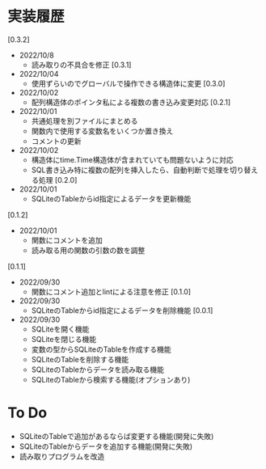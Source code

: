 # 実装履歴
[0.3.2]
* 2022/10/8
  * 読み取りの不具合を修正
[0.3.1]
* 2022/10/04
  * 使用ずらいのでグローバルで操作できる構造体に変更
[0.3.0]
* 2022/10/02
  * 配列構造体のポインタ私による複数の書き込み変更対応
[0.2.1]
* 2022/10/01
  * 共通処理を別ファイルにまとめる
  * 関数内で使用する変数名をいくつか置き換え
  * コメントの更新
* 2022/10/02
  * 構造体にtime.Time構造体が含まれていても問題ないように対応
  * SQL書き込み特に複数の配列を挿入したら、自動判断で処理を切り替える処理
[0.2.0]
* 2022/10/01
  * SQLiteのTableからid指定によるデータを更新機能

[0.1.2]
* 2022/10/01
  * 関数にコメントを追加
  * 読み取る用の関数の引数の数を調整

[0.1.1]
* 2022/09/30
  * 関数にコメント追加とlintによる注意を修正
[0.1.0]
* 2022/09/30
  * SQLiteのTableからid指定によるデータを削除機能
[0.0.1]
* 2022/09/30
  * SQLiteを開く機能
  * SQLiteを閉じる機能
  * 変数の型からSQLiteのTableを作成する機能
  * SQLiteのTableを削除する機能
  * SQLiteのTableからデータを読み取る機能
  * SQLiteのTableから検索する機能(オプションあり)

# To Do
* SQLiteのTableで追加があるならば変更する機能(開発に失敗)
* SQLiteのTableからデータを追加する機能(開発に失敗)
* 読み取りプログラムを改造